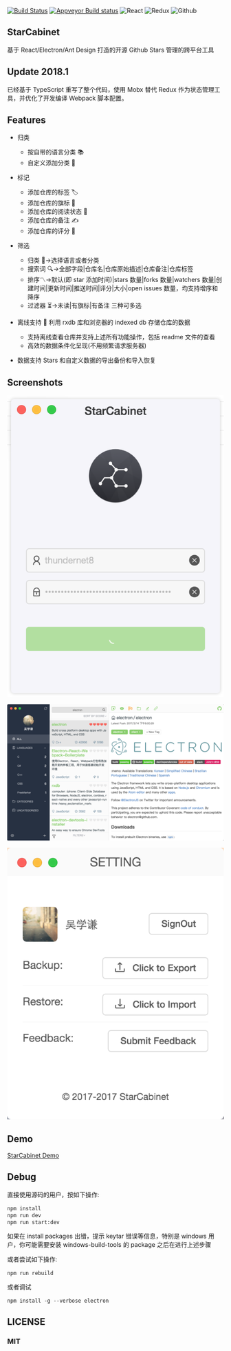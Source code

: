 [![Build Status](https://travis-ci.org/thundernet8/StarCabinet.svg?branch=master)](https://travis-ci.org/thundernet8/StarCabinet)
[![Appveyor Build status](https://ci.appveyor.com/api/projects/status/2hpsvxeamqegjkn1?svg=true)](https://ci.appveyor.com/project/thundernet8/starcabinet)
![React](https://camo.githubusercontent.com/aa1a90473e82b96ff3b11559cd4b55d50714f06c/68747470733a2f2f7261776769742e636f6d2f616c65656e34322f6261646765732f6d61737465722f7372632f72656163742e737667)
![Redux](https://camo.githubusercontent.com/f763782a28d7a14ce28f8721367002b824be4540/68747470733a2f2f7261776769742e636f6d2f616c65656e34322f6261646765732f6d61737465722f7372632f72656475782e737667)
![Github](https://camo.githubusercontent.com/2cdddb4559067bfe3723a7c97804f3dfda8fee4b/68747470733a2f2f7261776769742e636f6d2f616c65656e34322f6261646765732f6d61737465722f7372632f6769746875622e737667)

## StarCabinet

基于 React/Electron/Ant Design 打造的开源 Github Stars 管理的跨平台工具

## Update 2018.1

已经基于 TypeScript 重写了整个代码，使用 Mobx 替代 Redux 作为状态管理工具，并优化了开发编译 Webpack 脚本配置。

## Features

* 归类

    * 按自带的语言分类 📚
    * 自定义添加分类 💼

* 标记

    * 添加仓库的标签 🏷
    * 添加仓库的旗标 🏁
    * 添加仓库的阅读状态 👀
    * 添加仓库的备注 ✍️
    * 添加仓库的评分 💯

* 筛选

    * 归类 🎏->选择语言或者分类
    * 搜索词 🔍->全部字段|仓库名|仓库原始描述|仓库备注|仓库标签
    * 排序〽️->默认(即 star 添加时间)|stars 数量|forks 数量|watchers 数量|创建时间|更新时间|推送时间|评分|大小|open issues 数量，均支持增序和降序
    * 过滤器 ⏳->未读|有旗标|有备注 三种可多选

* 离线支持
  💾 利用 rxdb 库和浏览器的 indexed db 存储仓库的数据

    * 支持离线查看仓库并支持上述所有功能操作，包括 readme 文件的查看
    * 高效的数据条件化呈现(不用频繁请求服务器)

* 数据支持 Stars 和自定义数据的导出备份和导入恢复

## Screenshots

![Login](screenshots/StarCabinet-login.png)

![Main](screenshots/StarCabinet-main.png)

![Setting](screenshots/StarCabinet-setting.png)

## Demo

[StarCabinet Demo](http://7xrp00.com1.z0.glb.clouddn.com/starcabinet/StarCabinet.mp4)

## Debug

直接使用源码的用户，按如下操作:

```
npm install
npm run dev
npm run start:dev
```

如果在 install packages 出错，提示 keytar 错误等信息，特别是 windows 用户，你可能需要安装 windows-build-tools 的 package 之后在进行上述步骤

或者尝试如下操作:

```
npm run rebuild
```

或者调试

```
npm install -g --verbose electron
```

## LICENSE

### MIT
